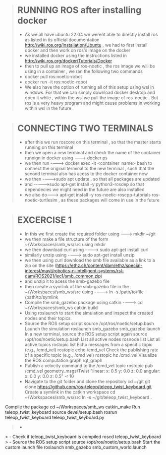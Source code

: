 ># RUNNING ROS after installing docker 
>
> - As we all have ubuntu 22.04 we werent able to directly install ros as listed in its official documentation http://wiki.ros.org/Installation/Ubuntu  , we had to first install docker and then work on ros's image on the docker 
> - we installed docker using the instructions listed in http://wiki.ros.org/docker/Tutorials/Docker
> - then to pull up an image of ros-noetic , the ros image we will be using in a container , we ran the following two commands 
> - docker pull ros:noetic-robot
> - docker run -it ros:noetic-robot
> - We also have the option of running all of this setup using wsl in windows. For that we can simply download docker desktop and open it while , within the wsl we pull the image of ros-noetic . But ros is a very heavy program and might cause problems in working within wsl in the future . 

># CONNECTING TWO TERMINALS 
> - after this we run roscore on this terminal , so that the master starts running on this terminal 
> - then we open a new terminal and check the name of the container runnign in docker using ---> docker ps 
> - we then run ----> docker exec -it <container_name> bash to connect the original terminal to the new terminal , such that the second terminal also has acess to the docker container now 
> - we then ---->sudo apt update , so that all packages are updated 
> - and ----->sudo apt-get install -y python3-rosdep so that dependecies we might need in the future are also installed 
> - we also do---> apt-get install -y ros-noetic-roscpp-tutorials ros-noetic-turtlesim , as these packages will come in use in the future

># EXCERCISE 1 
> - In this we first create the required folder using ---> mkdir ~/git
> - we then make a file structure of the form ~/Workspaces/smb_ws/src using mkdir
> - we then download curl using ----> sudo apt-get install curl
> - similarly unzip using ----> sudo apt-get install unzip
> - we then using curl download the smb file available as a link to a zip on the site (https://ethz.ch/content/dam/ethz/special-interest/mavt/robotics-n-intelligent-systems/rsl-dam/ROS2021/lec1/smb_common.zip)
> - and unzip it to acess the smb-gazebo file 
> - then create a symlink of the smb-gazebo file in the ~/Workspaces/smb_ws/src using ---->  ln -s /path/to/file /path/to/symlink
> - Compile the smb_gazebo package using catkin ----> 
cd ~/Workspaces/smb_ws
catkin build
> - Using roslaunch to start the simulation and inspect the created nodes and their topics.
> - Source the ROS setup script
source /opt/ros/noetic/setup.bash
    Launch the simulation
roslaunch smb_gazebo smb_gazebo.launch
In a new terminal, source the ROS setup script again
source /opt/ros/noetic/setup.bash
    List all active nodes 
rosnode list
    List all active topics
rostopic list
    Echo messages from a specific topic (e.g., /cmd_vel)
rostopic echo /cmd_vel
    Check the publishing rate of a specific topic (e.g., /cmd_vel)
rostopic hz /cmd_vel
    Visualize the ROS computation graph
rqt_graph
> - Publish a velocity command to the /cmd_vel topic
rostopic pub /cmd_vel geometry_msgs/Twist "linear:
  x: 0.5
  y: 0.0
  z: 0.0
angular:
  x: 0.0
  y: 0.0
  z: 0.5" -r 10
> - Navigate to the git folder and clone the repository
cd ~/git
git clone https://github.com/ros-teleop/teleop_twist_keyboard.git
  Create a symlink in the catkin workspace
cd ~/Workspaces/smb_ws/src
ln -s ~/git/teleop_twist_keyboard .

   Compile the package
cd ~/Workspaces/smb_ws
catkin_make
   Run teleop_twist_keyboard
source devel/setup.bash
rosrun teleop_twist_keyboard teleop_twist_keyboard.py
> - <!-- File: smb_custom_world.launch -->
<launch>
  <!-- Include the default smb_gazebo.launch file -->
  <include file="$(find smb_gazebo)/launch/smb_gazebo.launch">
    <!-- Override the world_file argument to use a different world -->
    <arg name="world_file" value="/usr/share/gazebo-11/worlds/robocup14_spl_field.world"/>
  </include>
</launch>
> - Check if teleop_twist_keyboard is compiled
roscd teleop_twist_keyboard
> - Source the ROS setup script
source /opt/ros/noetic/setup.bash
    Start the custom launch file
roslaunch smb_gazebo smb_custom_world.launch




